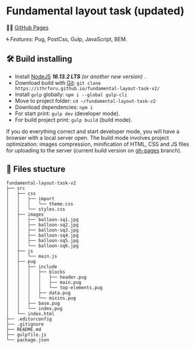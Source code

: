 # Fundamental layout task (updated)

:man_technologist: [GitHub Pages](https://ithrforu.github.io/fundamental-layout-task-v2/)

:cyclone: *Features*: Pug, PostCss, Gulp, JavaScript, BEM. 

## :hammer_and_wrench: Build installing
* Install [NodeJS](https://nodejs.org/en/) ***16.13.2 LTS** (or another new version)* . 
* Download build with [Git](https://git-scm.com/downloads): ```git clone https://ithrforu.github.io/fundamental-layout-task-v2/```
* Install ```gulp``` globally: ```npm i --global gulp-cli```
* Move to project folder: ```cd ~/fundamental-layout-task-v2```
* Download dependencies: ```npm i```
* For start print: ```gulp dev``` (developer mode).
* For build project print: ```gulp build``` (build mode).

If you do everything correct and start developer mode, you will have a browser with a local server open. The build mode involves project optimization: images compression, minification of HTML, CSS and JS files for uploading to the server (current build version on [gh-pages](../../tree/gh-pages/) branch).

## :open_file_folder: Files stucture

```
fundamental-layout-task-v2
├── src
│   ├── css
│   │   ├── import
│   │   │   └── theme.css
│   │   └── styles.css
│   ├── images
│   │   ├── balloon-sq1.jpg
│   │   ├── balloon-sq2.jpg
│   │   ├── balloon-sq3.jpg
│   │   ├── balloon-sq4.jpg
│   │   ├── balloon-sq5.jpg
│   │   └── balloon-sq6.jpg
│   ├── js
│   │   └── main.js
│   ├── pug
│   │   ├── include
│   │   │   ├── blocks
│   │   │   │	├── header.pug
│   │   │   │	├── main.pug
│   │   │   │	└── top-elements.pug
│   │   │   ├── data.pug
│   │   │   └── mixins.pug
│   │   ├── base.pug
│   │   └── index.pug
│   └── index.html
├── .editorconfig
├── .gitignore
├── README.md
├── gulpfile.js
└── package.json
```
